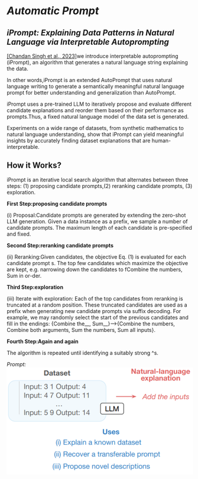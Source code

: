 # *Automatic Prompt*

## *iPrompt: Explaining Data Patterns in Natural Language via Interpretable Autoprompting*

[\[Chandan Singh et al., 2023\]](https://doi.org/10.48550/arXiv.2210.01848)we introduce interpretable autoprompting (iPrompt), an algorithm that generates a natural language string explaining the data.

In other words,iPrompt is an extended AutoPrompt that uses natural language writing to generate a semantically meaningful natural language prompt for better understanding and generalization than AutoPrompt.

iPrompt uses a pre-trained LLM to iteratively propose and evaluate different candidate explanations and reorder them based on their performance as prompts.Thus, a fixed natural language model of the data set is generated.

Experiments on a wide range of datasets, from synthetic mathematics to natural language understanding, show that iPrompt can yield meaningful insights by accurately finding dataset explanations that are human-interpretable.

## How it Works?

iPrompt is an iterative local search algorithm that alternates between three steps: (1) proposing candidate prompts,(2) reranking candidate prompts, (3) exploration.

**First Step:proposing candidate prompts**

(i) Proposal:Candidate prompts are generated by extending the zero-shot LLM generation. Given a data instance as a prefix, we sample a number of candidate prompts. The maximum length of each candidate is pre-specified and fixed.

**Second Step:reranking candidate prompts**

(ii) Reranking:Given candidates, the objective Eq. (1) is evaluated for each candidate prompt s. The top few candidates which
maximize the objective are kept, e.g. narrowing down the candidates to fCombine the numbers, Sum in or-der.

**Third Step:exploration**

(iii) Iterate with exploration: Each of the top candidates from reranking is truncated at a random position. These
truncated candidates are used as a prefix when generating new candidate prompts via suffix decoding. For example, we
may randomly select the start of the previous candidates and fill in the endings: {Combine the__, Sum__}——>{Combine the numbers, Combine both arguments, Sum the numbers, Sum all inputs}.

**Fourth Step:Again and again**

The algorithm is repeated until identifying a suitably strong ^s.

*Prompt:*
![img.png](img.png)
